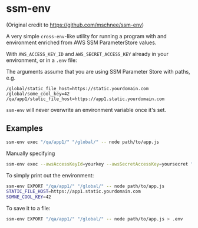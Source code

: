 ssm-env
=======

(Original credit to https://github.com/mschnee/ssm-env)

A very simple `cross-env`-like utility for running a program with and environment enriched from AWS SSM ParameterStore values.

With `AWS_ACCESS_KEY_ID` and `AWS_SECRET_ACCESS_KEY` already in your environment, or in a `.env` file:

The arguments assume that you are using SSM Parameter Store with paths, e.g.

```
/global/static_file_host=https://static.yourdomain.com
/global/some_cool_key=42
/qa/app1/static_file_host=https://app1.static.yourdomain.com
```

`ssm-env` will never overwrite an environment variable once it's set.


## Examples
```sh
ssm-env exec "/qa/app1/" "/global/" -- node path/to/app.js
```

Manually specifying
```sh
ssm-env exec --awsAccessKeyId=yourkey --awsSecretAccessKey=yoursecret "/qa/app1/" "/global/" -- node path/to/app.js
```

To simply print out the environment:
```sh
ssm-env EXPORT "/qa/app1/" "/global/" -- node path/to/app.js
STATIC_FILE_HOST=https://app1.static.yourdomain.com
SOMNE_COOL_KEY=42
```

To save it to a file:
```sh
ssm-env EXPORT "/qa/app1/" "/global/" -- node path/to/app.js > .env
```
